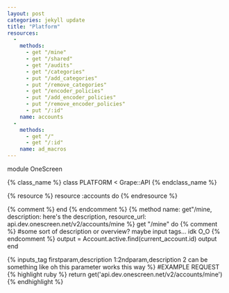 ```yaml
---
layout: post
categories: jekyll update
title: "Platform"
resources:
  -
    methods:
      - get "/mine"
      - get "/shared"
      - get "/audits"
      - get "/categories"
      - put "/add_categories"
      - put "/remove_categories"
      - get "/encoder_policies"
      - put "/add_encoder_policies"
      - put "/remove_encoder_policies"
      - put "/:id"
    name: accounts
  -
    methods:
      - get "/"
      - get "/:id"
    name: ad_macros
---
```


module OneScreen

{% class_name %}
  class PLATFORM < Grape::API
{% endclass_name %}

{% resource %}
    resource :accounts do
{% endresource %}

{% comment %}
      end
{% endcomment %}
{% method name: get"/mine, description: here's the description, resource_url: api.dev.onescreen.net/v2/accounts/mine %}
      get "/mine" do
{% comment %}
#some sort of description or overview? maybe input tags... idk O_O
{% endcomment %}
        output = Account.active.find(current_account.id)
        output
      end

{% inputs_tag firstparam,description 1:2ndparam,description 2 can be something like oh this parameter works this way %}
#EXAMPLE REQUEST
{% highlight ruby %}
 return get('api.dev.onescreen.net/v2/accounts/mine')
{% endhighlight %}


